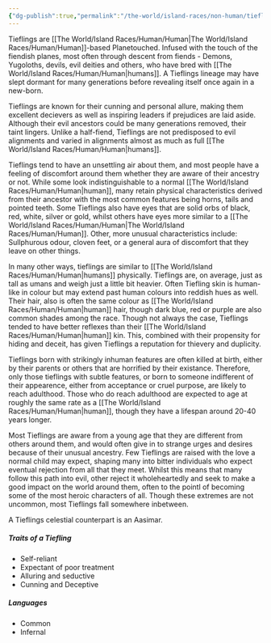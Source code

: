 ```yaml
---
{"dg-publish":true,"permalink":"/the-world/island-races/non-human/tiefling/"}
---
```


Tieflings are [[The World/Island Races/Human/Human\|The World/Island Races/Human/Human]]-based Planetouched. Infused with the touch of the fiendish planes, most often through descent from fiends - Demons, Yugoloths, devils, evil deities and others, who have bred with [[The World/Island Races/Human/Human\|humans]]. A Tieflings lineage may have slept dormant for many generations before revealing itself once again in a new-born.

Tieflings are known for their cunning and personal allure, making them excellent decievers as well as inspiring leaders if prejudices are laid aside. Although their evil ancestors could be many generations removed, their taint lingers. Unlike a half-fiend, Tieflings are not predisposed to evil alignments and varied in alignments almost as much as full [[The World/Island Races/Human/Human\|humans]]. 

Tieflings tend to have an unsettling air about them, and most people have a feeling of discomfort around them whether they are aware of their ancestry or not. While some look indistinguishable to a normal [[The World/Island Races/Human/Human\|human]], many retain physical characteristics derived from their ancestor with the most common features being horns, tails and pointed teeth. Some Tieflings also have eyes that are solid orbs of black, red, white, silver or gold, whilst others have eyes more similar to a [[The World/Island Races/Human/Human\|The World/Island Races/Human/Human]]. Other, more unusual characteristics include: Sullphurous odour, cloven feet, or a general aura of discomfort that they leave on other things.

In many other ways, tieflings are similar to [[The World/Island Races/Human/Human\|humans]] physically. Tieflings are, on average, just as tall as umans and weigh just a little bit heavier. Often Tiefling skin is human-like in colour but may extend past human colours into reddish hues as well. Their hair, also is often the same colour as [[The World/Island Races/Human/Human\|human]] hair, though dark blue, red or purple are also common shades among the race. Though not always the case, Tieflings tended to have better reflexes than their [[The World/Island Races/Human/Human\|human]] kin. This, combined with their propensity for hiding and deceit, has given Tieflings a reputation for thievery and duplicity.

Tieflings born with strikingly inhuman features are often killed at birth, either by their parents or others that are horrified by their existance. Therefore, only those tieflings with subtle features, or born to someone indifferent of their appearence, either from acceptance or cruel purpose, are likely to reach adulthood. Those who do reach adulthood are expected to age at roughly the same rate as a [[The World/Island Races/Human/Human\|human]], though they have a lifespan around 20-40 years longer.

Most Tieflings are aware from a young age that they are different from others around them, and would often give in to strange urges and desires because of their unusual ancestry. Few Tieflings are raised with the love a normal child may expect, shaping many into bitter individuals who expect eventual rejection from all that they meet. Whilst this means that many follow this path into evil, other reject it wholeheartedly and seek to make a good impact on the world around them, often to the pointl of becoming some of the most heroic characters of all. Though these extremes are not uncommon, most Tieflings fall somewhere inbetween.

A Tieflings celestial counterpart is an Aasimar. 

##### Traits of a Tiefling
- Self-reliant
- Expectant of poor treatment
- Alluring and seductive
- Cunning and Deceptive

##### Languages
- Common
- Infernal